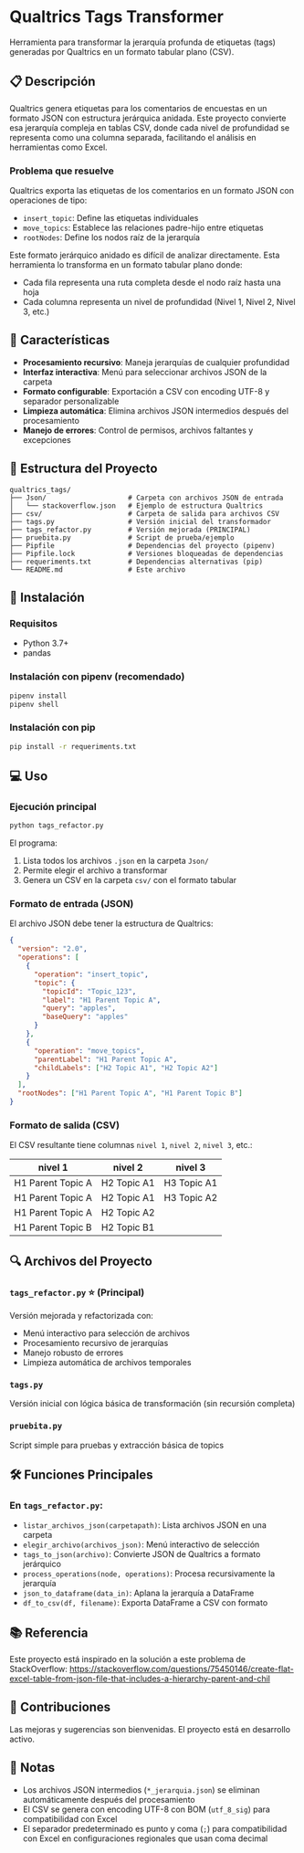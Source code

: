 # Qualtrics Tags Transformer

Herramienta para transformar la jerarquía profunda de etiquetas (tags) generadas por Qualtrics en un formato tabular plano (CSV).

## 📋 Descripción

Qualtrics genera etiquetas para los comentarios de encuestas en un formato JSON con estructura jerárquica anidada. Este proyecto convierte esa jerarquía compleja en tablas CSV, donde cada nivel de profundidad se representa como una columna separada, facilitando el análisis en herramientas como Excel.

### Problema que resuelve

Qualtrics exporta las etiquetas de los comentarios en un formato JSON con operaciones de tipo:
- `insert_topic`: Define las etiquetas individuales
- `move_topics`: Establece las relaciones padre-hijo entre etiquetas
- `rootNodes`: Define los nodos raíz de la jerarquía

Este formato jerárquico anidado es difícil de analizar directamente. Esta herramienta lo transforma en un formato tabular plano donde:
- Cada fila representa una ruta completa desde el nodo raíz hasta una hoja
- Cada columna representa un nivel de profundidad (Nivel 1, Nivel 2, Nivel 3, etc.)

## 🚀 Características

- **Procesamiento recursivo**: Maneja jerarquías de cualquier profundidad
- **Interfaz interactiva**: Menú para seleccionar archivos JSON de la carpeta
- **Formato configurable**: Exportación a CSV con encoding UTF-8 y separador personalizable
- **Limpieza automática**: Elimina archivos JSON intermedios después del procesamiento
- **Manejo de errores**: Control de permisos, archivos faltantes y excepciones

## 📁 Estructura del Proyecto

```
qualtrics_tags/
├── Json/                    # Carpeta con archivos JSON de entrada
│   └── stackoverflow.json   # Ejemplo de estructura Qualtrics
├── csv/                     # Carpeta de salida para archivos CSV
├── tags.py                  # Versión inicial del transformador
├── tags_refactor.py         # Versión mejorada (PRINCIPAL)
├── pruebita.py              # Script de prueba/ejemplo
├── Pipfile                  # Dependencias del proyecto (pipenv)
├── Pipfile.lock             # Versiones bloqueadas de dependencias
├── requeriments.txt         # Dependencias alternativas (pip)
└── README.md                # Este archivo
```

## 🔧 Instalación

### Requisitos
- Python 3.7+
- pandas

### Instalación con pipenv (recomendado)
```bash
pipenv install
pipenv shell
```

### Instalación con pip
```bash
pip install -r requeriments.txt
```

## 💻 Uso

### Ejecución principal

```bash
python tags_refactor.py
```

El programa:
1. Lista todos los archivos `.json` en la carpeta `Json/`
2. Permite elegir el archivo a transformar
3. Genera un CSV en la carpeta `csv/` con el formato tabular

### Formato de entrada (JSON)

El archivo JSON debe tener la estructura de Qualtrics:

```json
{
  "version": "2.0",
  "operations": [
    {
      "operation": "insert_topic",
      "topic": {
        "topicId": "Topic_123",
        "label": "H1 Parent Topic A",
        "query": "apples",
        "baseQuery": "apples"
      }
    },
    {
      "operation": "move_topics",
      "parentLabel": "H1 Parent Topic A",
      "childLabels": ["H2 Topic A1", "H2 Topic A2"]
    }
  ],
  "rootNodes": ["H1 Parent Topic A", "H1 Parent Topic B"]
}
```

### Formato de salida (CSV)

El CSV resultante tiene columnas `nivel 1`, `nivel 2`, `nivel 3`, etc.:

| nivel 1           | nivel 2      | nivel 3       |
|-------------------|--------------|---------------|
| H1 Parent Topic A | H2 Topic A1  | H3 Topic A1   |
| H1 Parent Topic A | H2 Topic A1  | H3 Topic A2   |
| H1 Parent Topic A | H2 Topic A2  |               |
| H1 Parent Topic B | H2 Topic B1  |               |

## 🔍 Archivos del Proyecto

### `tags_refactor.py` ⭐ (Principal)
Versión mejorada y refactorizada con:
- Menú interactivo para selección de archivos
- Procesamiento recursivo de jerarquías
- Manejo robusto de errores
- Limpieza automática de archivos temporales

### `tags.py`
Versión inicial con lógica básica de transformación (sin recursión completa)

### `pruebita.py`
Script simple para pruebas y extracción básica de topics

## 🛠️ Funciones Principales

### En `tags_refactor.py`:

- `listar_archivos_json(carpetapath)`: Lista archivos JSON en una carpeta
- `elegir_archivo(archivos_json)`: Menú interactivo de selección
- `tags_to_json(archivo)`: Convierte JSON de Qualtrics a formato jerárquico
- `process_operations(node, operations)`: Procesa recursivamente la jerarquía
- `json_to_dataframe(data_in)`: Aplana la jerarquía a DataFrame
- `df_to_csv(df, filename)`: Exporta DataFrame a CSV con formato

## 📚 Referencia

Este proyecto está inspirado en la solución a este problema de StackOverflow:
https://stackoverflow.com/questions/75450146/create-flat-excel-table-from-json-file-that-includes-a-hierarchy-parent-and-chil

## 🤝 Contribuciones

Las mejoras y sugerencias son bienvenidas. El proyecto está en desarrollo activo.

## 📝 Notas

- Los archivos JSON intermedios (`*_jerarquia.json`) se eliminan automáticamente después del procesamiento
- El CSV se genera con encoding UTF-8 con BOM (`utf_8_sig`) para compatibilidad con Excel
- El separador predeterminado es punto y coma (`;`) para compatibilidad con Excel en configuraciones regionales que usan coma decimal

